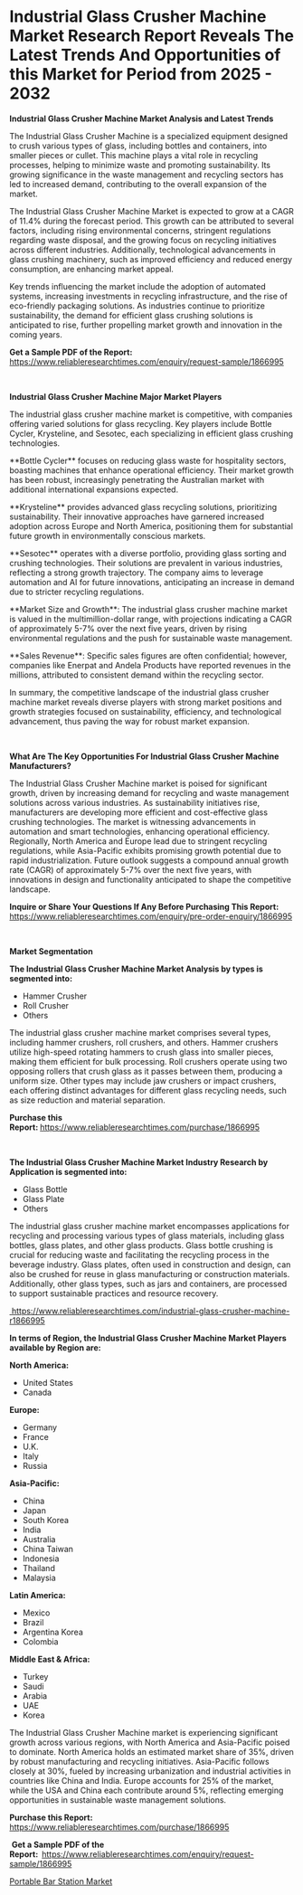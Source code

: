 <p><h1>Industrial Glass Crusher Machine Market Research Report Reveals The Latest Trends And Opportunities of this Market for Period from 2025 - 2032</h1></p><p><strong>Industrial Glass Crusher Machine Market Analysis and Latest Trends</strong></p>
<p><p>The Industrial Glass Crusher Machine is a specialized equipment designed to crush various types of glass, including bottles and containers, into smaller pieces or cullet. This machine plays a vital role in recycling processes, helping to minimize waste and promoting sustainability. Its growing significance in the waste management and recycling sectors has led to increased demand, contributing to the overall expansion of the market.</p><p>The Industrial Glass Crusher Machine Market is expected to grow at a CAGR of 11.4% during the forecast period. This growth can be attributed to several factors, including rising environmental concerns, stringent regulations regarding waste disposal, and the growing focus on recycling initiatives across different industries. Additionally, technological advancements in glass crushing machinery, such as improved efficiency and reduced energy consumption, are enhancing market appeal.</p><p>Key trends influencing the market include the adoption of automated systems, increasing investments in recycling infrastructure, and the rise of eco-friendly packaging solutions. As industries continue to prioritize sustainability, the demand for efficient glass crushing solutions is anticipated to rise, further propelling market growth and innovation in the coming years.</p></p>
<p><strong>Get a Sample PDF of the Report:&nbsp;</strong> <a href="https://www.reliableresearchtimes.com/enquiry/request-sample/1866995?utm_campaign=2753&utm_medium=2&utm_source=Github&utm_content=ia&utm_term=22022025&utm_id=industrial-glass-crusher-machine">https://www.reliableresearchtimes.com/enquiry/request-sample/1866995</a></p>
<p>&nbsp;</p>
<p><strong>Industrial Glass Crusher Machine Major Market Players</strong></p>
<p><p>The industrial glass crusher machine market is competitive, with companies offering varied solutions for glass recycling. Key players include Bottle Cycler, Krysteline, and Sesotec, each specializing in efficient glass crushing technologies.</p><p>**Bottle Cycler** focuses on reducing glass waste for hospitality sectors, boasting machines that enhance operational efficiency. Their market growth has been robust, increasingly penetrating the Australian market with additional international expansions expected.</p><p>**Krysteline** provides advanced glass recycling solutions, prioritizing sustainability. Their innovative approaches have garnered increased adoption across Europe and North America, positioning them for substantial future growth in environmentally conscious markets.</p><p>**Sesotec** operates with a diverse portfolio, providing glass sorting and crushing technologies. Their solutions are prevalent in various industries, reflecting a strong growth trajectory. The company aims to leverage automation and AI for future innovations, anticipating an increase in demand due to stricter recycling regulations.</p><p>**Market Size and Growth**: The industrial glass crusher machine market is valued in the multimillion-dollar range, with projections indicating a CAGR of approximately 5-7% over the next five years, driven by rising environmental regulations and the push for sustainable waste management.</p><p>**Sales Revenue**: Specific sales figures are often confidential; however, companies like Enerpat and Andela Products have reported revenues in the millions, attributed to consistent demand within the recycling sector.</p><p>In summary, the competitive landscape of the industrial glass crusher machine market reveals diverse players with strong market positions and growth strategies focused on sustainability, efficiency, and technological advancement, thus paving the way for robust market expansion.</p></p>
<p>&nbsp;</p>
<p><strong>What Are The Key Opportunities For Industrial Glass Crusher Machine Manufacturers?</strong></p>
<p><p>The Industrial Glass Crusher Machine market is poised for significant growth, driven by increasing demand for recycling and waste management solutions across various industries. As sustainability initiatives rise, manufacturers are developing more efficient and cost-effective glass crushing technologies. The market is witnessing advancements in automation and smart technologies, enhancing operational efficiency. Regionally, North America and Europe lead due to stringent recycling regulations, while Asia-Pacific exhibits promising growth potential due to rapid industrialization. Future outlook suggests a compound annual growth rate (CAGR) of approximately 5-7% over the next five years, with innovations in design and functionality anticipated to shape the competitive landscape.</p></p>
<p><strong>Inquire or Share Your Questions If Any Before Purchasing This Report:</strong> <a href="https://www.reliableresearchtimes.com/enquiry/pre-order-enquiry/1866995?utm_campaign=2753&utm_medium=2&utm_source=Github&utm_content=ia&utm_term=22022025&utm_id=industrial-glass-crusher-machine">https://www.reliableresearchtimes.com/enquiry/pre-order-enquiry/1866995</a></p>
<p>&nbsp;</p>
<p><strong>Market Segmentation</strong></p>
<p><strong>The Industrial Glass Crusher Machine Market Analysis by types is segmented into:</strong></p>
<p><ul><li>Hammer Crusher</li><li>Roll Crusher</li><li>Others</li></ul></p>
<p><p>The industrial glass crusher machine market comprises several types, including hammer crushers, roll crushers, and others. Hammer crushers utilize high-speed rotating hammers to crush glass into smaller pieces, making them efficient for bulk processing. Roll crushers operate using two opposing rollers that crush glass as it passes between them, producing a uniform size. Other types may include jaw crushers or impact crushers, each offering distinct advantages for different glass recycling needs, such as size reduction and material separation.</p></p>
<p><strong>Purchase this Report:&nbsp;</strong><a href="https://www.reliableresearchtimes.com/purchase/1866995?utm_campaign=2753&utm_medium=2&utm_source=Github&utm_content=ia&utm_term=22022025&utm_id=industrial-glass-crusher-machine">https://www.reliableresearchtimes.com/purchase/1866995</a></p>
<p>&nbsp;</p>
<p><strong>The Industrial Glass Crusher Machine Market Industry Research by Application is segmented into:</strong></p>
<p><ul><li>Glass Bottle</li><li>Glass Plate</li><li>Others</li></ul></p>
<p><p>The industrial glass crusher machine market encompasses applications for recycling and processing various types of glass materials, including glass bottles, glass plates, and other glass products. Glass bottle crushing is crucial for reducing waste and facilitating the recycling process in the beverage industry. Glass plates, often used in construction and design, can also be crushed for reuse in glass manufacturing or construction materials. Additionally, other glass types, such as jars and containers, are processed to support sustainable practices and resource recovery.</p></p>
<p><a href="https://www.reliableresearchtimes.com/industrial-glass-crusher-machine-r1866995?utm_campaign=2753&utm_medium=2&utm_source=Github&utm_content=ia&utm_term=22022025&utm_id=industrial-glass-crusher-machine">&nbsp;https://www.reliableresearchtimes.com/industrial-glass-crusher-machine-r1866995</a></p>
<p><strong>In terms of Region, the Industrial Glass Crusher Machine Market Players available by Region are:</strong></p>
<p>
    <p> <strong> North America: </strong>
        <ul>
            <li>United States</li>
            <li>Canada</li>
        </ul>
        </p> 
    <p> <strong> Europe: </strong>
        <ul>
            <li>Germany</li>
            <li>France</li>
            <li>U.K.</li>
            <li>Italy</li>
            <li>Russia</li>
        </ul>
        </p> 
    <p> <strong> Asia-Pacific: </strong>
        <ul>
            <li>China</li>
            <li>Japan</li>
            <li>South Korea</li>
            <li>India</li>
            <li>Australia</li>
            <li>China Taiwan</li>
            <li>Indonesia</li>
            <li>Thailand</li>
            <li>Malaysia</li>
        </ul>
        </p> 
    <p> <strong> Latin America: </strong>
        <ul>
            <li>Mexico</li>
            <li>Brazil</li>
            <li>Argentina Korea</li>
            <li>Colombia</li>
        </ul>
        </p> 
    <p> <strong> Middle East & Africa: </strong>
        <ul>
            <li>Turkey</li>
            <li>Saudi</li>
            <li>Arabia</li>
            <li>UAE</li>
            <li>Korea</li>
        </ul>
    </p>
    </p>
<p><p>The Industrial Glass Crusher Machine market is experiencing significant growth across various regions, with North America and Asia-Pacific poised to dominate. North America holds an estimated market share of 35%, driven by robust manufacturing and recycling initiatives. Asia-Pacific follows closely at 30%, fueled by increasing urbanization and industrial activities in countries like China and India. Europe accounts for 25% of the market, while the USA and China each contribute around 5%, reflecting emerging opportunities in sustainable waste management solutions.</p></p>
<p><strong>Purchase this Report: </strong><a href="https://www.reliableresearchtimes.com/purchase/1866995?utm_campaign=2753&utm_medium=2&utm_source=Github&utm_content=ia&utm_term=22022025&utm_id=industrial-glass-crusher-machine">https://www.reliableresearchtimes.com/purchase/1866995</a></p>
<p>&nbsp;<strong>Get a Sample PDF of the Report:&nbsp;&nbsp;</strong><a href="https://www.reliableresearchtimes.com/enquiry/request-sample/1866995?utm_campaign=2753&utm_medium=2&utm_source=Github&utm_content=ia&utm_term=22022025&utm_id=industrial-glass-crusher-machine">https://www.reliableresearchtimes.com/enquiry/request-sample/1866995</a></p>
<p><strong></strong></p>
<p><p><a href="https://github.com/mriwacraane/Market-Research-Report-List-1/blob/main/portable-bar-station-market.md?utm_campaign=2753&utm_medium=2&utm_source=Github&utm_content=ia&utm_term=22022025&utm_id=industrial-glass-crusher-machine">Portable Bar Station Market</a></p></p>